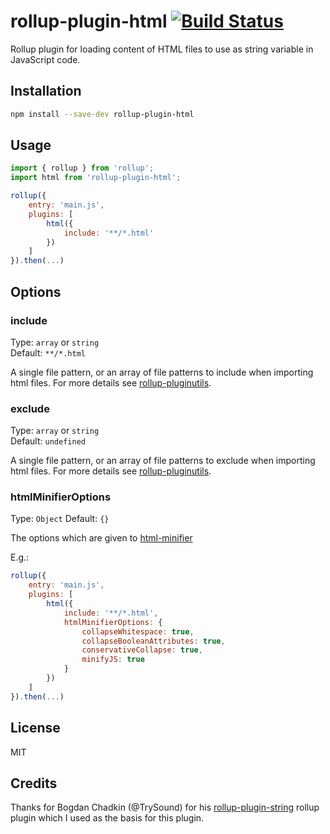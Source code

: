 # rollup-plugin-html [![Build Status](https://travis-ci.org/bdadam/rollup-plugin-html.svg)](https://travis-ci.org/bdadam/rollup-plugin-html)

Rollup plugin for loading content of HTML files to use as string variable in JavaScript code.

## Installation

```bash
npm install --save-dev rollup-plugin-html
```


## Usage

```js
import { rollup } from 'rollup';
import html from 'rollup-plugin-html';

rollup({
	entry: 'main.js',
	plugins: [
		html({
			include: '**/*.html'
		})
	]
}).then(...)
```

## Options

### include

Type: `array` or `string`  
Default: `**/*.html`

A single file pattern, or an array of file patterns to include when importing html files. For more details see [rollup-pluginutils](https://github.com/rollup/rollup-pluginutils#createfilter).

### exclude

Type: `array` or `string`  
Default: `undefined`

A single file pattern, or an array of file patterns to exclude when importing html files. For more details see [rollup-pluginutils](https://github.com/rollup/rollup-pluginutils#createfilter).

### htmlMinifierOptions

Type: `Object`
Default: `{}`

The options which are given to [html-minifier](https://github.com/kangax/html-minifier#options-quick-reference)

E.g.:
```JavaScript
rollup({
	entry: 'main.js',
	plugins: [
		html({
			include: '**/*.html',
			htmlMinifierOptions: {
				collapseWhitespace: true,
				collapseBooleanAttributes: true,
				conservativeCollapse: true,
				minifyJS: true
			}
		})
	]
}).then(...)
```

## License

MIT

## Credits

Thanks for Bogdan Chadkin (@TrySound) for his [rollup-plugin-string](https://github.com/TrySound/rollup-plugin-string) rollup plugin which I used as the basis for this plugin.
